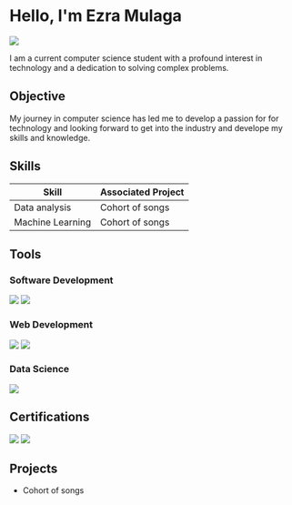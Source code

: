 # Hello, I'm Ezra Mulaga
<a href="www.linkedin.com/in/ezra-mulaga"><img src="https://img.shields.io/badge/-LinkedIn-0072b1?&style=for-the-badge&logo=linkedin&logoColor=white" /></a>

I am a current computer science student with a profound interest in technology and a dedication to solving complex problems.

## Objective

My journey in computer science has led me to develop a passion for for technology and looking forward to get into the industry and develope my skills and knowledge.

## Skills

| Skill                                         | Associated Project         |
|-----------------------------------------------|----------------------------|
|Data analysis| Cohort of songs|
|Machine Learning| Cohort of songs| 

## Tools

### Software Development
<div>
   <img src="https://img.shields.io/badge/-IntelliJ%20IDEA-000000?style=for-the-badge&logo=IntelliJ%20IDEA&logoColor=white" />
  <img src="https://img.shields.io/badge/-SQL%20Server%20Management%20Studio-CC2927?style=for-the-badge&logo=Microsoft%20SQL%20Server&logoColor=white" />
  


</div>

### Web Development
<div>
  <img src="https://img.shields.io/badge/-Notepad++-90E59A?style=for-the-badge&logo=Notepad%2B%2B&logoColor=white" />
  <img src="https://img.shields.io/badge/-XAMPP-FB7A24?style=for-the-badge&logo=XAMPP&logoColor=white" />
</div>

### Data Science
<div>
   <img src="https://img.shields.io/badge/-Jupyter%20Notebook-F37626?style=for-the-badge&logo=Jupyter&logoColor=white" />
</div>

## Certifications

<div>
<img src="https://img.shields.io/badge/-Simplilearn%20Machine%20Learning%20Advanced%20Certification%20Training-0096FF?style=for-the-badge&logo=Simplilearn&logoColor=white" />
<img src="https://img.shields.io/badge/-Google%20Fundamentals%20of%20Digital%20Marketing-4285F4?style=for-the-badge&logo=Google&logoColor=white" />



</div>

## Projects
- Cohort of songs


